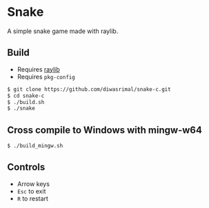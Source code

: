 # Snake

A simple snake game made with raylib.

## Build

* Requires [raylib](https://www.raylib.com/)
* Requires `pkg-config`

```sh
$ git clone https://github.com/diwasrimal/snake-c.git
$ cd snake-c
$ ./build.sh
$ ./snake
```

## Cross compile to Windows with mingw-w64
```sh
$ ./build_mingw.sh
```

## Controls
* Arrow keys
* `Esc` to exit
* `R` to restart
